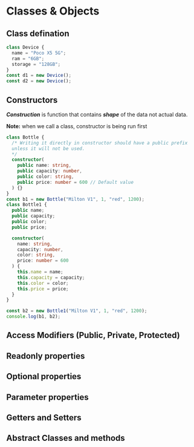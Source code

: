 # Classes & Objects

## Class defination

```typescript
class Device {
  name = "Poco X5 5G";
  ram = "6GB";
  storage = "128GB";
}
const d1 = new Device();
const d2 = new Device();
```

## Constructors

**_Construction_** is function that contains **_shape_** of the data not actual data.

**Note:** when we call a class, constructor is being run first

```typescript
class Bottle {
  /* Writing it directly in constructor should have a public prefix
  unless it will not be used.
  */
  constructor(
    public name: string,
    public capacity: number,
    public color: string,
    public price: number = 600 // Default value
  ) {}
}
const b1 = new Bottle("Milton V1", 1, "red", 1200);
class Bottle1 {
  public name;
  public capacity;
  public color;
  public price;

  constructor(
    name: string,
    capacity: number,
    color: string,
    price: number = 600
  ) {
    this.name = name;
    this.capacity = capacity;
    this.color = color;
    this.price = price;
  }
}

const b2 = new Bottle1("Milton V1", 1, "red", 1200);
console.log(b1, b2);
```

## Access Modifiers (Public, Private, Protected)

## Readonly properties

## Optional properties

## Parameter properties

## Getters and Setters

## Abstract Classes and methods
